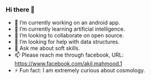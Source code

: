 ### Hi there 👋

- 🔭 I’m currently working on an android app.
- 🌱 I’m currently learning artificial intelligence.
- 👯 I’m looking to collaborate on open source.
- 🤔 I’m looking for help with data structures.
- 💬 Ask me about soft skills.
- 📫 Please reach me through facebook, URL: https://www.facebook.com/akil.mahmood.1
- ⚡ Fun fact: I am extremely curious about cosmology.

